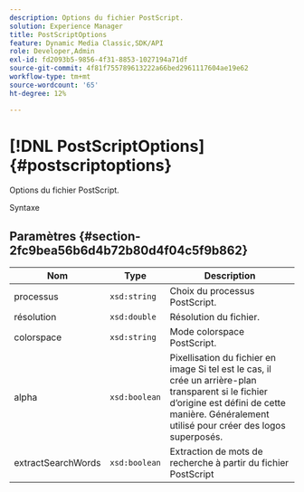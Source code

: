 ```yaml
---
description: Options du fichier PostScript.
solution: Experience Manager
title: PostScriptOptions
feature: Dynamic Media Classic,SDK/API
role: Developer,Admin
exl-id: fd2093b5-9856-4f31-8853-1027194a71df
source-git-commit: 4f81f755789613222a66bed2961117604ae19e62
workflow-type: tm+mt
source-wordcount: '65'
ht-degree: 12%

---
```


# [!DNL PostScriptOptions]{#postscriptoptions}

Options du fichier PostScript.

Syntaxe

## Paramètres {#section-2fc9bea56b6d4b72b80d4f04c5f9b862}

| Nom | Type | Description |
|---|---|---|
| processus | `xsd:string` | Choix du processus PostScript. |
| résolution | `xsd:double` | Résolution du fichier. |
| colorspace | `xsd:string` | Mode colorspace PostScript. |
| alpha | `xsd:boolean` | Pixellisation du fichier en image Si tel est le cas, il crée un arrière-plan transparent si le fichier d’origine est défini de cette manière. Généralement utilisé pour créer des logos superposés. |
| extractSearchWords | `xsd:boolean` | Extraction de mots de recherche à partir du fichier PostScript |
